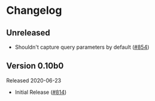 # Changelog

## Unreleased

- Shouldn't capture query parameters by default
  ([#854](https://github.com/open-telemetry/opentelemetry-python/pull/854))

## Version 0.10b0

Released 2020-06-23

- Initial Release ([#814](https://github.com/open-telemetry/opentelemetry-python/pull/814))

